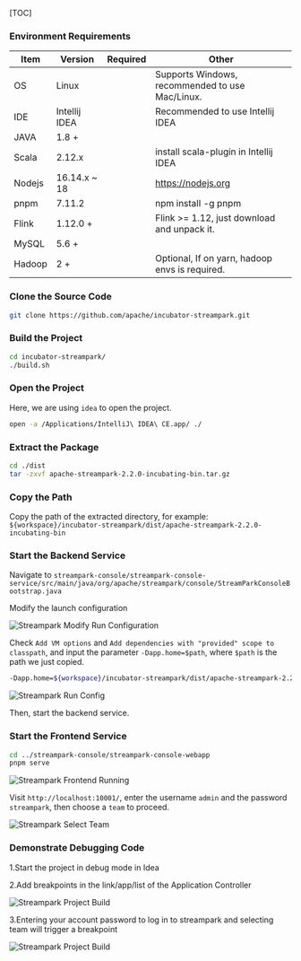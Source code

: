 [TOC]

### Environment Requirements

| Item | Version | Required | Other |
| --- | --- | --- | --- |
| OS | Linux |  | Supports Windows, recommended to use Mac/Linux. |
| IDE | Intellij IDEA |  | Recommended to use Intellij IDEA |
| JAVA | 1.8 + |  |  |
| Scala | 2.12.x |  | install scala-plugin in Intellij IDEA |
| Nodejs | 16.14.x ~ 18 |  | https://nodejs.org |
| pnpm | 7.11.2 |  | npm install -g pnpm |
| Flink | 1.12.0 + |  | Flink >= 1.12, just download and unpack it. |
| MySQL | 5.6 + |  |  |
| Hadoop | 2 + |  | Optional, If on yarn, hadoop envs is required. |

### Clone the Source Code

```bash
git clone https://github.com/apache/incubator-streampark.git
```

### Build the Project

```bash
cd incubator-streampark/
./build.sh
```

### Open the Project

Here, we are using `idea` to open the project.

```bash
open -a /Applications/IntelliJ\ IDEA\ CE.app/ ./
```

### Extract the Package

```bash
cd ./dist
tar -zxvf apache-streampark-2.2.0-incubating-bin.tar.gz
```

### Copy the Path

Copy the path of the extracted directory, for example: `${workspace}/incubator-streampark/dist/apache-streampark-2.2.0-incubating-bin`

### Start the Backend Service

Navigate to `streampark-console/streampark-console-service/src/main/java/org/apache/streampark/console/StreamParkConsoleBootstrap.java`

Modify the launch configuration

![Streampark Modify Run Configuration](https://streampark.apache.org/doc/image/streampark_modify_run_configuration.jpg)

Check `Add VM options` and `Add dependencies with "provided" scope to classpath`, and input the parameter `-Dapp.home=$path`, where `$path` is the path we just copied.

```bash
-Dapp.home=${workspace}/incubator-streampark/dist/apache-streampark-2.2.0-incubating-bin
```

![Streampark Run Config](https://streampark.apache.org/doc/image/streampark_run_config.jpeg)

Then, start the backend service.

### Start the Frontend Service

```bash
cd ../streampark-console/streampark-console-webapp
pnpm serve
```

![Streampark Frontend Running](https://streampark.apache.org/doc/image/streampark_frontend_running.png)

Visit `http://localhost:10001/`, enter the username `admin` and the password `streampark`, then choose a `team` to proceed.

![Streampark Select Team](https://streampark.apache.org/doc/image/streampark_select_team.jpg)

### Demonstrate Debugging Code

1.Start the project in debug mode in Idea

2.Add breakpoints in the link/app/list of the Application Controller

![Streampark Project Build](https://streampark.apache.org/doc/image/streampark_debug_build.png)

3.Entering your account password to log in to streampark and selecting team will trigger a breakpoint

![Streampark Project Build](https://streampark.apache.org/doc/image/streampark_debugging.png)
